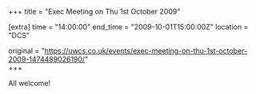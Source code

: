 +++
title = "Exec Meeting on Thu 1st October 2009"

[extra]
time = "14:00:00"
end_time = "2009-10-01T15:00:00Z"
location = "DCS"

original = "https://uwcs.co.uk/events/exec-meeting-on-thu-1st-october-2009-1474489026190/"    
+++

All welcome\!

